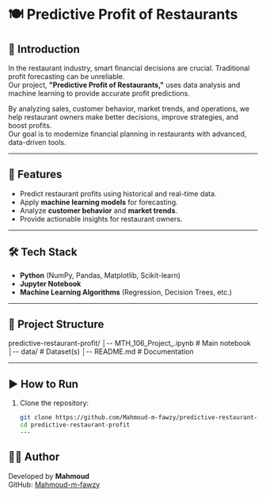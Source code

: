# 🍽️ Predictive Profit of Restaurants

## 📌 Introduction
In the restaurant industry, smart financial decisions are crucial. Traditional profit forecasting can be unreliable.  
Our project, **"Predictive Profit of Restaurants,"** uses data analysis and machine learning to provide accurate profit predictions.  

By analyzing sales, customer behavior, market trends, and operations, we help restaurant owners make better decisions, improve strategies, and boost profits.  
Our goal is to modernize financial planning in restaurants with advanced, data-driven tools.  

---

## 🚀 Features
- Predict restaurant profits using historical and real-time data.  
- Apply **machine learning models** for forecasting.  
- Analyze **customer behavior** and **market trends**.  
- Provide actionable insights for restaurant owners.  

---

## 🛠️ Tech Stack
- **Python** (NumPy, Pandas, Matplotlib, Scikit-learn)  
- **Jupyter Notebook**  
- **Machine Learning Algorithms** (Regression, Decision Trees, etc.)  

---

## 📂 Project Structure

predictive-restaurant-profit/
│-- MTH_106_Project_.ipynb # Main notebook
│-- data/ # Dataset(s)
│-- README.md # Documentation

---

## ▶️ How to Run
1. Clone the repository:
   ```bash
   git clone https://github.com/Mahmoud-m-fawzy/predictive-restaurant-profit.git
   cd predictive-restaurant-profit
   ---

## 👨‍💻 Author
Developed by **Mahmoud**  
GitHub: [Mahmoud-m-fawzy](https://github.com/Mahmoud-m-fawzy)
